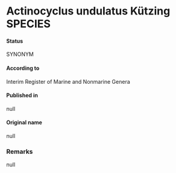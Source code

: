 Actinocyclus undulatus Kützing SPECIES
=======

#### Status
SYNONYM

#### According to
Interim Register of Marine and Nonmarine Genera

#### Published in
null

#### Original name
null

### Remarks
null